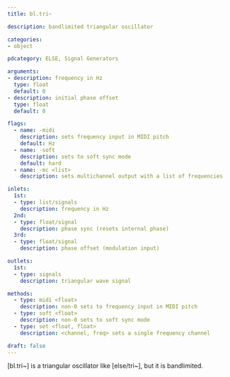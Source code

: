 ```yaml
---
title: bl.tri~

description: bandlimited triangular oscillator

categories:
- object

pdcategory: ELSE, Signal Generators

arguments:
- description: frequency in Hz
  type: float
  default: 0
- description: initial phase offset
  type: float
  default: 0

flags:
  - name: -midi
    description: sets frequency input in MIDI pitch
    default: Hz
  - name: -soft
    description: sets to soft sync mode
    default: hard
  - name: -mc <list>
    description: sets multichannel output with a list of frequencies

inlets:
  1st:
  - type: list/signals
    description: frequency in Hz
  2nd:
  - type: float/signal
    description: phase sync (resets internal phase)
  3rd:
  - type: float/signal
    description: phase offset (modulation input)

outlets:
  1st:
  - type: signals
    description: triangular wave signal

methods:
  - type: midi <float>
    description: non-0 sets to frequency input in MIDI pitch
  - type: soft <float>
    description: non-0 sets to soft sync mode
  - type: set <float, float>
    description: <channel, freq> sets a single frequency channel

draft: false
---
```


[bl.tri~] is a triangular oscillator like [else/tri~], but it is bandlimited.
